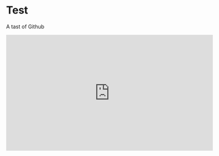 # Test
A tast of Github

<iframe width="560" height="315" src="https://www.youtube.com/embed/fDRa82lxzaU" frameborder="0" allow="accelerometer; autoplay; encrypted-media; gyroscope; picture-in-picture" allowfullscreen></iframe>
